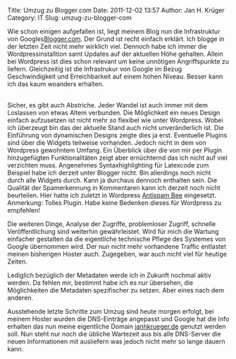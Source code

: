 Title: Umzug zu Blogger.com
Date: 2011-12-02 13:57
Author: Jan H. Krüger
Category: IT
Slug: umzug-zu-blogger-com

Wie schon einigen aufgefallen ist, liegt meinem Blog nun die
Infrastruktur von Googles[Blogger.com][]. Der Grund ist recht einfach
erklärt. Ich blogge in der letzten Zeit nicht mehr wirklich viel.
Dennoch habe ich immer die Wordpressinstalltion samt Updates auf der
aktuellen Höhe gehalten. Allein bei Wordpress ist dies schon relevant um
keine unnötigen Angriffspunkte zu liefern. Gleichzeitig ist die
Infrastrukur von Google im Bezug Geschwindigkeit und Erreichbarkeit auf
einem hohen Niveau. Besser kann ich das kaum woanders erhalten.  
  
<a name="more"></a>  
Sicher, es gibt auch Abstriche. Jeder Wandel ist auch immer mit dem
Loslassen von etwas Altem verbunden. Die Möglichkeit ein neues Design
einfach aufzusetzen ist nicht mehr so flexibel wie unter Wordpress.
Wobei ich überzeugt bin das der aktuelle Stand auch nicht unveränderlich
ist. Die Einführung von dynamischen Designs zeigte dies ja erst.
Eventuelle Plugins sind über die Widgets teilweise vorhanden. Jedoch
nicht in dem von Wordpress gewohntem Umfang. Ein Überblick über die von
mir per Plugin hinzugefügten Funktionalitäten zeigt aber ernüchternd das
ich nicht auf viel verzichten muss. Angenehmes Syntaxhighlighting für
Latexcode zum Beispiel habe ich derzeit unter Blogger nicht. Bin
allerdings noch nicht durch alle Widgets durch. Kann ja durchaus dennoch
enthalten sein. Die Qualität der Spamerkennung in Kommentaren kann ich
derzeit noch nicht beurteilen. Hier hatte ich zuletzt in Wordpress
[Antispam Bee][] eingesetzt. Anmerkung: Tolles Plugin. Habe keine
Bedenken dieses für Wordpress zu empfehlen!  
  
Die weiteren Dinge, Analyse der Zugriffe, problemloser Zugriff, schnelle
Veröffentlichung sind weiterhin gewährleistet. Wird für mich die Wartung
einfacher gestalten da die eigentliche technische Pflege des Systemes
von Google übernommen wird. Der nun nicht mehr vorhandene Traffic
entlastet meinen bisherigen Hoster auch. Zugegeben, war auch nicht viel
für heutige Zeiten.  
  
Lediglich bezüglich der Metadaten werde ich in Zukunft nochmal aktiv
werden. Da fehlen mir, bestimmt habe ich es nur übersehen, die
Möglichkeiten die Metadaten spezifischer zu setzen. Aber eines nach dem
anderen.  
  
Ausstehende letzte Schritte zum Umzug sind heute morgen erfolgt, bei
meinem Hoster wurden die DNS-Einträge angepasst und Google hat die Info
erhalten das nun meine eigentliche Domain [janhkrueger.de][] genutzt
werden soll. Nun steht nur noch die übliche Wartezeit aus bis alle
DNS-Server die neuen Informationen mit ausliefern was jedoch nicht mehr
so lange dauern kann.  
  

  [Blogger.com]: http://www.blogger.com/
  [Antispam Bee]: http://www.antispambee.de/
  [janhkrueger.de]: http://www.janhkrueger.de/
